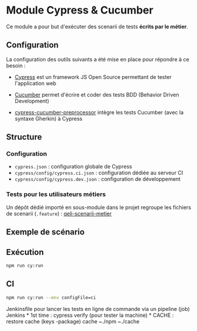 # Module Cypress & Cucumber

Ce module a pour but d'exécuter des scenarii de tests **écrits par le métier**.

## Configuration

La configuration des outils suivants a été mise en place pour répondre à ce besoin :

* [Cypress][cypress-doc] est un framework JS Open Source permettant de
tester l'application web

* [Cucumber][cucumber-doc] permet d'écrire et coder des tests BDD (Behavior Driven
Development)

* [cypress-cucumber-preprocessor][cypress-cucumber-pp]
 intègre les tests Cucumber (avec la syntaxe Gherkin) à Cypress


## Structure

### Configuration

* `cypress.json` : configuration globale de Cypress
* `cypress/config/cypress.ci.json` : configuration dédiée au serveur CI
* `cypress/config/cypress.dev.json` : configuration de développement

### Tests pour les utilisateurs métiers

Un dépôt dédié importé en sous-module dans le projet regroupe les fichiers de
scenarii (`.feature`) : [qeli-scenarii-metier][qeli-scenarii-metier]

## Exemple de scénario




## Exécution

```bash
npm run cy:run
```


## CI

```bash
npm run cy:run --env configFile=ci
```


Jenkinsfile pour lancer les tests en ligne de commande via un pipeline (job) Jenkins
	* 1st time : cypress verify (pour tester la machine)
	* CACHE :
		restore cache (keys -package)
		cache ~./npm ~./cache


[cypress-doc]: https://docs.cypress.io/
[cucumber-doc]: https://cucumber.io/docs/cucumber/
[cypress-cucumber-pp]: https://www.npmjs.com/package/cypress-cucumber-preprocessor
[qeli-scenarii-metier]: ***REMOVED***/DEVELOPPEUR-SOCIAL/qeli-scenarii-metier
